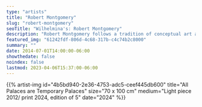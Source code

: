 ```yaml
---
type: "artists"
title: "Robert Montgomery"
slug: "robert-montgomery"
seoTitle: "Wilhelmina's: Robert Montgomery"
description: "Robert Montgomery follows a tradition of conceptual art and stands out by bringing a poetic voice to the discourse of text art. Montgomery creates billboard poems, light pieces, fire poems, woodcuts and watercolors. He was selected to represent the United Kingdom at the Lyon Biennale of contemporary art (France) in 2011, the Kochi Biennale (India) in 2012, and the Yinchuan Biennale (China) in 2016. He has produced large-scale light installations in the public space in various European cities like Berlin, London, Paris, Athens, and more. His work has been presented at the Aspen Art Museum (USA), the Oklahoma Contemporary Arts Center (USA), or the Cer Modern Museum (Ankara, Turkey). His works are in the permanent collections of the Houston Museum of Fine Arts and the Albright Knox Museum (USA)."
featured_img: "61242fdf-806d-4c68-317b-c4c74b2c8000"
summary: ""
date: 2014-07-01T14:00:00-06:00
showthedate: false
noindex: false
lastmod: 2023-04-06T15:37:00-06:00
---
```

{{% artist-img id="4b5bd940-2e36-4753-adc5-ceef445db600" title="All Palaces are Temporary Palaces" size="70 x 100 cm" medium="Light piece 2012/ print 2024, edition of 5" date="2024" %}}
